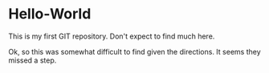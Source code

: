 # Hello-World
This is my first GIT repository. Don't expect to find much here. 

Ok, so this was somewhat difficult to find given the directions. It seems they missed a step. 
